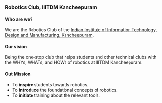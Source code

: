 ### Robotics Club, IIITDM Kancheepuram

#### Who are we?
We are the Robotics Club of the [Indian Institute of Information Technology, Design and Manufacturing, Kancheepuram](https://www.iiitdm.ac.in).

#### Our vision
Being the one-stop club that helps students and other technical clubs with the WHYs, WHATs, and HOWs of robotics at IIITDM Kancheepuram.

#### Out Mission
- To **inspire** students towards robotics.
- To **introduce** the foundational concepts of robotics.
- To **initiate** training about the relevant tools.
